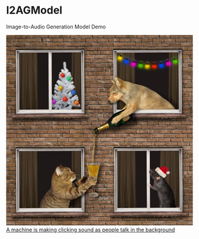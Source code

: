 # I2AGModel
Image-to-Audio Generation Model Demo

![image](https://github.com/yachuchang1031/I2AGModel/blob/main/cat_dog_water_pouring.jpg)
[A machine is making clicking sound as people talk in the background]([https://user-images.githubusercontent.com/13917097/233925936-916a1e95-24e4-494d-8dce-ad7fa6a74f82.webm](https://github.com/yachuchang1031/I2AGModel/blob/main/An%20audience%20cheering%20and%20clapping.wav))
